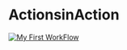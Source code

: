 # ActionsinAction

[![My First WorkFlow](https://github.com/TheGreatJordach/ActionsinAction/actions/workflows/MyfFirstWorkFlow.yml/badge.svg?event=push)](https://github.com/TheGreatJordach/ActionsinAction/actions/workflows/MyfFirstWorkFlow.yml)
